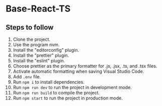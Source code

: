 # Base-React-TS

## Steps to follow
1. Clone the project.
2. Use the program nvm.
3. Install the "editorconfig" plugin.
4. Install the "prettier" plugin.
5. Install the "eslint" plugin.
6. Choose prettier as the primary formatter for .js, .jsx, .ts, and .tsx files.
7. Activate automatic formatting when saving Visual Studio Code.
8. Add `.env` file.
9. Run `npm i` to install dependencies.
10. Run `npm run dev` to run the project in development mode.
11. Run `npm run build` to compile the project.
12. Run `npm start` to run the project in production mode.